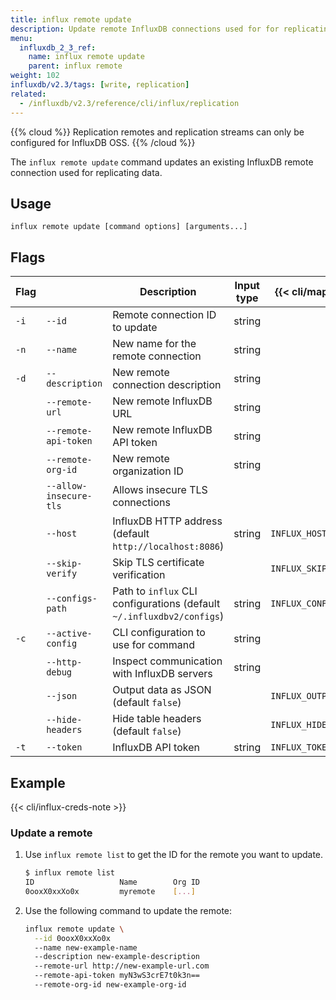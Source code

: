 ```yaml
---
title: influx remote update
description: Update remote InfluxDB connections used for for replicating data.
menu:
  influxdb_2_3_ref:
    name: influx remote update
    parent: influx remote
weight: 102
influxdb/v2.3/tags: [write, replication]
related:
  - /influxdb/v2.3/reference/cli/influx/replication
---
```



{{% cloud %}}
Replication remotes and replication streams can only be configured for InfluxDB OSS.
{{% /cloud %}}

The `influx remote update` command updates an existing InfluxDB remote connection used for replicating data.

## Usage
```
influx remote update [command options] [arguments...]
```

## Flags

| Flag |                        | Description                                                           | Input type | {{< cli/mapped >}}    |
| :--- | ---------------------- | --------------------------------------------------------------------- | ---------- | --------------------- |
| `-i` | `--id`                 | Remote connection ID to update                                        | string     |                       |
| `-n` | `--name`               | New name for the remote connection                                    | string     |                       |
| `-d` | `--description`        | New remote connection description                                     | string     |                       |
|      | `--remote-url`         | New remote InfluxDB URL                                               | string     |                       |
|      | `--remote-api-token`   | New remote InfluxDB API token                                         | string     |                       |
|      | `--remote-org-id`      | New remote organization ID                                            | string     |                       |
|      | `--allow-insecure-tls` | Allows insecure TLS connections                                       |            |                       |
|      | `--host`               | InfluxDB HTTP address (default `http://localhost:8086`)               | string     | `INFLUX_HOST`         |
|      | `--skip-verify`        | Skip TLS certificate verification                                     |            | `INFLUX_SKIP_VERIFY`  |
|      | `--configs-path`       | Path to `influx` CLI configurations (default `~/.influxdbv2/configs`) | string     | `INFLUX_CONFIGS_PATH` |
| `-c` | `--active-config`      | CLI configuration to use for command                                  | string     |                       |
|      | `--http-debug`         | Inspect communication with InfluxDB servers                           | string     |                       |
|      | `--json`               | Output data as JSON (default `false`)                                 |            | `INFLUX_OUTPUT_JSON`  |
|      | `--hide-headers`       | Hide table headers (default `false`)                                  |            | `INFLUX_HIDE_HEADERS` |
| `-t` | `--token`              | InfluxDB API token                                                    | string     | `INFLUX_TOKEN`        |

## Example
{{< cli/influx-creds-note >}}

### Update a remote
1. Use `influx remote list` to get the ID for the remote you want to update.
   ```sh
   $ influx remote list
   ID			        Name		Org ID
   0ooxX0xxXo0x 	    myremote    [...]
   ```
2. Use the following command to update the remote:
    ```sh
    influx remote update \
      --id 0ooxX0xxXo0x
      --name new-example-name
      --description new-example-description
      --remote-url http://new-example-url.com
      --remote-api-token myN3wS3crE7t0k3n==
      --remote-org-id new-example-org-id
    ```

